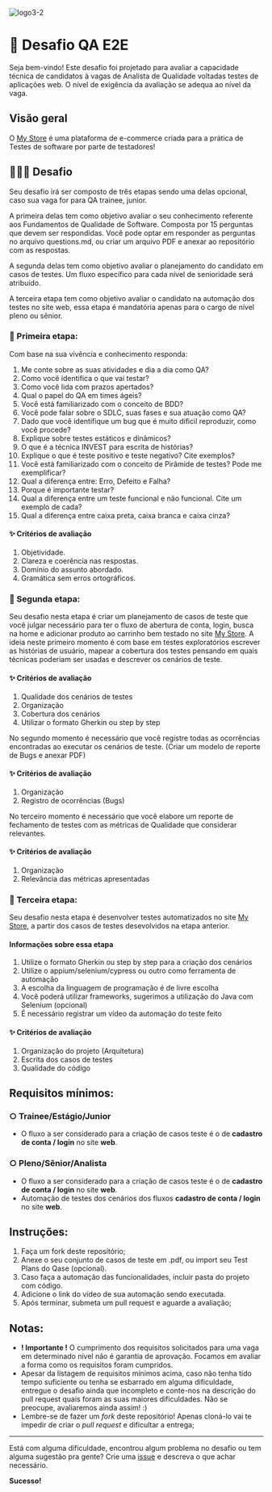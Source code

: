 
   
![logo3-2](https://github.com/borae2etreinamentos/Desafio-QA/assets/171707617/45ff886a-4504-4996-b5c6-aaba5f62eb53)

#  🚀 Desafio QA E2E

Seja bem-vindo! Este desafio foi projetado para avaliar a capacidade técnica de candidatos à vagas de Analista de Qualidade voltadas testes de aplicações web. O nível de exigência da avaliação se adequa ao nível da vaga.

## Visão geral

O [My Store](https://teststore.automationtesting.co.uk/index.php) é uma plataforma de e-commerce criada para a prática de Testes de software por parte de testadores! 


## 👨🏻‍💻 Desafio
Seu desafio irá ser composto de três etapas sendo uma delas opcional, caso sua vaga for para QA trainee, junior.

A primeira delas tem como objetivo avaliar o seu conhecimento referente aos Fundamentos de Qualidade de Software. Composta por 15 perguntas que devem ser respondidas. Você pode optar em responder as perguntas no arquivo questions.md, ou criar um arquivo PDF e anexar ao repositório com as respostas.

A segunda delas tem como objetivo avaliar o planejamento do candidato em casos de testes. Um fluxo específico para cada nível de senioridade será atribuído. 

A terceira etapa tem como objetivo avaliar o candidato na automação dos testes no site web, essa etapa é mandatória apenas para o cargo de nível pleno ou sênior.

###  🎯 Primeira etapa:
Com base na sua vivência e conhecimento  responda:

1. Me conte sobre as suas atividades e dia a dia como QA?
2. Como você identifica o que vai testar?
3. Como você lida com prazos apertados?
4. Qual o papel do QA em times ágeis?
5. Você está familiarizado com o conceito de BDD?
6. Você pode falar sobre o SDLC, suas fases e sua atuação como QA?
7. Dado que você identifique um bug que é muito dificil reproduzir, como você procede?
8. Explique sobre testes estáticos e dinâmicos?
9. O que é a técnica INVEST para escrita de histórias?
10. Explique o que é teste positivo e teste negativo? Cite exemplos? 
11. Você está familiarizado com o conceito de Pirâmide de testes? Pode me exemplificar?
12. Qual a diferença entre: Erro, Defeito e Falha?
13. Porque é importante testar?
14.  Qual a diferença entre um teste funcional e não funcional. Cite um exemplo de cada?
15. Qual a diferença entre caixa preta, caixa branca e caixa cinza?

####  ✨ Critérios de avaliação
1.  Objetividade.
2.  Clareza e coerência nas respostas.
3.  Domínio do assunto abordado.
4.  Gramática sem erros ortográficos.


###  🎯 Segunda etapa:
Seu desafio nesta etapa é criar um planejamento de casos de teste que você julgar necessário para ter o fluxo de abertura de conta, login, busca na home e adicionar produto ao carrinho bem testado no site [My Store](https://teststore.automationtesting.co.uk/index.php). A ideia neste primeiro momento é com base em testes exploratórios escrever as histórias de usuário, mapear a cobertura dos testes pensando em quais técnicas poderiam ser usadas e  descrever os cenários de teste.

####  ✨ Critérios de avaliação
1. Qualidade dos cenários de testes
2. Organização
3. Cobertura dos cenários
4. Utilizar o formato Gherkin ou step by step

No segundo momento é necessário que você registre todas as ocorrências encontradas ao executar os cenários de teste. (Criar um modelo de reporte de Bugs e anexar PDF)

####  ✨ Critérios de avaliação
1. Organização
2. Registro de ocorrências (Bugs)

No terceiro momento é necessário que você elabore um reporte de fechamento de testes com as métricas de Qualidade que considerar relevantes.

####  ✨ Critérios de avaliação
1. Organização
2.  Relevância das métricas apresentadas


###  🎯 Terceira etapa:
Seu desafio nesta etapa é desenvolver testes automatizados no site [My Store](https://teststore.automationtesting.co.uk/index.php), a partir dos casos de testes desevolvidos na etapa anterior.

#### Informações sobre essa etapa
1. Utilize o formato Gherkin ou step by step para a criação dos cenários 
2. Utilize o appium/selenium/cypress ou outro como ferramenta de automação
3. A escolha da linguagem de programação é de livre escolha
4. Você poderá utilizar frameworks, sugerimos a utilização do Java com Selenium (opcional)
5. É necessário registrar um vídeo da automação do teste feito


####  ✨ Critérios de avaliação
1. Organização do projeto (Arquitetura)
2. Escrita dos casos de testes
3. Qualidade do código


## Requisitos mínimos:

### ○ Trainee/Estágio/Junior

- O fluxo a ser considerado para a criação de casos teste é o de **cadastro de conta / login** no site **web**.


### ○ Pleno/Sênior/Analista

- O fluxo a ser considerado para a criação de casos teste é o de **cadastro de conta / login** no site **web**.
-  Automação de testes dos cenários dos fluxos **cadastro de conta / login** no site **web**.



## Instruções:

1. Faça um fork deste repositório;
2. Anexe o seu conjunto de casos de teste em .pdf, ou import seu Test Plans do Qase (opcional).
3. Caso faça a automação das funcionalidades, incluir pasta do projeto com código.
4. Adicione o link do vídeo de sua automação sendo executada.
5. Após terminar, submeta um pull request e aguarde a avaliação;

## Notas:

- **! Importante !** O cumprimento dos requisitos solicitados para uma vaga em determinado nível não é garantia de aprovação. Focamos em avaliar a forma como os requisitos foram cumpridos.
- Apesar da listagem de requisitos mínimos acima, caso não tenha tido tempo suficiente ou tenha se esbarrado em alguma dificuldade, entregue o desafio ainda que incompleto e conte-nos na descrição do pull request quais foram as suas maiores dificuldades.
  Não se preocupe, avaliaremos ainda assim! :)
- Lembre-se de fazer um _fork_ deste repositório! Apenas cloná-lo vai te impedir de criar o _pull request_ e dificultar a entrega;

---

Está com alguma dificuldade, encontrou algum problema no desafio ou tem alguma sugestão pra gente? Crie uma [issue](https://github.com/borae2etreinamentos/Desafio-QA/issues) e descreva o que achar necessário.

**Sucesso!**
